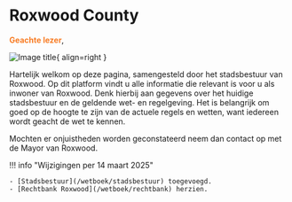 # Roxwood County 

<span style="color: #f87c24;">__Geachte lezer__</span>,

![Image title](https://i.imgur.com/KXtU9CX.png){ align=right }

Hartelijk welkom op deze pagina, samengesteld door het stadsbestuur van Roxwood.
Op dit platform vindt u alle informatie die relevant is voor u als inwoner van Roxwood. 
Denk hierbij aan gegevens over het huidige stadsbestuur en de geldende wet- en regelgeving. 
Het is belangrijk om goed op de hoogte te zijn van de actuele regels en wetten, want iedereen wordt geacht de wet te kennen.

Mochten er onjuistheden worden geconstateerd neem dan contact op met de Mayor van Roxwood.

!!! info "Wijzigingen per 14 maart 2025"

    - [Stadsbestuur](/wetboek/stadsbestuur) toegevoegd.
    - [Rechtbank Roxwood](/wetboek/rechtbank) herzien.
